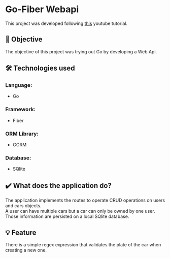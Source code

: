 # Go-Fiber Webapi
This project was developed following [this](https://www.youtube.com/watch?v=dpx6hpr-wE8) youtube tutorial.

## 🚩 Objective

The objective of this project was trying out Go by developing a Web Api.

## 🛠 Technologies used

### Language:

- Go

### Framework: 
- Fiber

### ORM Library:
- GORM

### Database:
- SQlite

## ✔️ What does the application do?

The application implements the routes to operate CRUD operations on users and cars objects.\
A user can have multiple cars but a car can only be owned by one user.\
Those information are persisted on a local SQlite database.

## 💡 Feature
There is a simple regex expression that validates the plate of the car when creating a new one.
